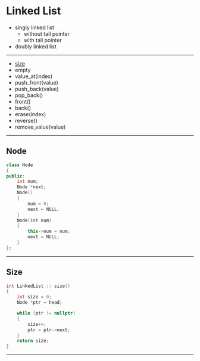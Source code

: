 # Linked List

- singly linked list
  -   without tail pointer
  -   with tail pointer
-   doubly linked list
  
----

- [size](#size)
- empty
- value_at(index)
- push_front(value)
- push_back(value)
- pop_back()
- front()
- back()
- erase(index)
- reverse()
- remove_value(value) 

----
## Node 

```cpp
class Node
{
public:
    int num;
    Node *next;
    Node()
    {
        num = 0;
        next = NULL;
    }
    Node(int num)
    {
        this->num = num;
        next = NULL;
    }
};
```
----
## Size 

```cpp
int LinkedList :: size()
{
    int size = 0;
    Node *ptr = head;

    while (ptr != nullptr)
    {
        size++;
        ptr = ptr->next;
    }
    return size;
}
```
----
